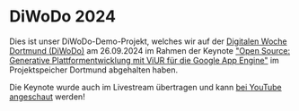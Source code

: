 # DiWoDo 2024

Dies ist unser DiWoDo-Demo-Projekt, welches wir auf der [Digitalen Woche Dortmund (DiWoDo)](https://www.diwodo.de/) am 26.09.2024 im Rahmen der Keynote ["Open Source: Generative Plattformentwicklung mit ViUR für die Google App Engine"](https://www.diwodo.de/events/open-source-generative-plattformentwicklung-c5b21ddc-8b68-464c-a6f7-1d79b2ae264a/?sourcePath=%2Fevents%2F%3Fq%3Dviur) im Projektspeicher Dortmund abgehalten haben.

Die Keynote wurde auch im Livestream übertragen und kann [bei YouTube angeschaut](https://www.youtube.com/live/-heq-E3APi4?si=kDYfi0D5Tcxs16Ph&t=15939) werden!
